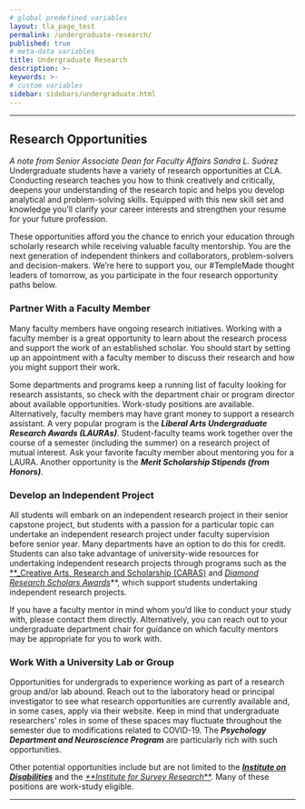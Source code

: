 ```yaml
---
# global predefined variables
layout: tla_page_test
permalink: /undergraduate-research/
published: true
# meta-data variables
title: Undergraduate Research
description: >-
keywords: >-
# custom variables
sidebar: sidebars/undergraduate.html
---
```

___

## Research Opportunities 
_A note from Senior Associate Dean for Faculty Affairs Sandra L. Suárez_<br> 
Undergraduate students have a variety of research opportunities at CLA. Conducting research teaches you how to think creatively and critically, deepens your understanding of the research topic and helps you develop analytical and problem-solving skills. Equipped with this new skill set and knowledge you’ll clarify your career interests and strengthen your resume for your future profession. 

These opportunities afford you the chance to enrich your education through scholarly research while receiving valuable faculty mentorship. You are the next generation of independent thinkers and collaborators, problem-solvers and decision-makers. We’re here to support you, our #TempleMade thought leaders of tomorrow, as you participate in the four research opportunity paths below. 

### Partner With a Faculty Member
Many faculty members have ongoing research initiatives. Working with a faculty member is a great opportunity to learn about the research process and support the work of an established scholar. You should start by setting up an appointment with a faculty member to discuss their research and how you might support their work.

Some departments and programs keep a running list of faculty looking for research assistants, so check with the department chair or program director about available opportunities. Work-study positions are available. Alternatively, faculty members may have grant money to support a research assistant. 
A very popular program is the **_Liberal Arts Undergraduate Research Awards (LAURAs)_**. Student-faculty teams work together over the course of a semester (including the summer) on a research project of mutual interest. Ask your favorite faculty member about mentoring you for a LAURA. Another opportunity is the **_Merit Scholarship Stipends (from Honors)_**.

### Develop an Independent Project 
All students will embark on an independent research project in their senior capstone project, but students with a passion for a particular topic can undertake an independent research project under faculty supervision before senior year. Many departments have an option to do this for credit. Students can also take advantage of university-wide resources for undertaking independent research projects through programs such as the [**_Creative Arts, Research and Scholarship (CARAS)](https://www.temple.edu/vpus/research/caras.html) and [_Diamond Research Scholars Awards_](https://www.temple.edu/vpus/research/diamond.html)**, which support students undertaking independent research projects. 

If you have a faculty mentor in mind whom you’d like to conduct your study with, please contact them directly. Alternatively, you can reach out to your undergraduate department chair for guidance on which faculty mentors may be appropriate for you to work with.

### Work With a University Lab or Group 
Opportunities for undergrads to experience working as part of a research group and/or lab abound. Reach out to the laboratory head or principal investigator to see what research opportunities are currently available and, in some cases, apply via their website. Keep in mind that undergraduate researchers’ roles in some of these spaces may fluctuate throughout the semester due to modifications related to COVID-19. 
The **_Psychology Department and Neuroscience Program_** are particularly rich with such opportunities. 

Other potential opportunities include but are not limited to the [**_Institute on Disabilities_**](https://www.temple.edu/instituteondisabilities/) and the [_**Institute for Survey Research_**](https://www.cla.temple.edu/institute-for-survey-research/). Many of these positions are work-study eligible. 

___
